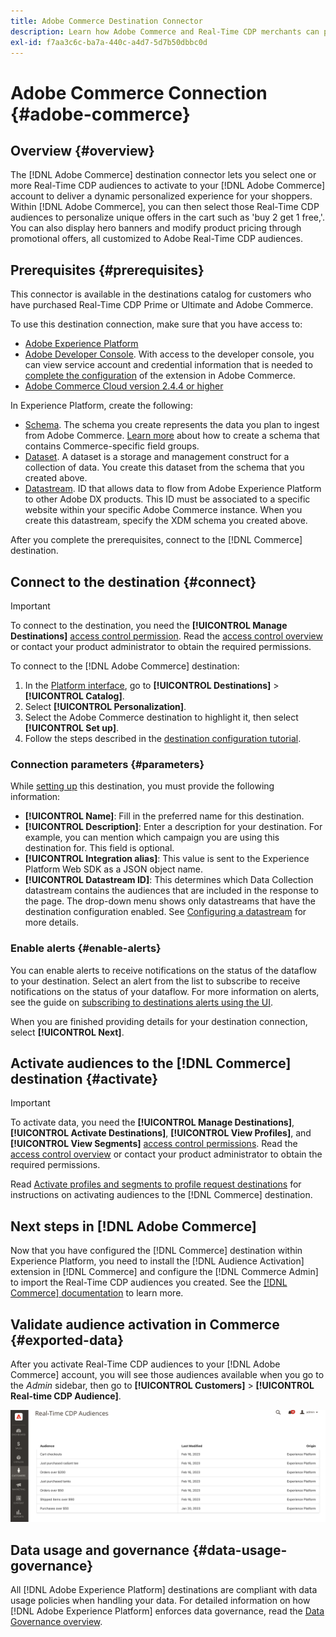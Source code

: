 ```yaml
---
title: Adobe Commerce Destination Connector
description: Learn how Adobe Commerce and Real-Time CDP merchants can personalize the shopping experience by delivering highly relevant site content and promotions, customized to customer audiences built and managed within Real-Time CDP.
exl-id: f7aa3c6c-ba7a-440c-a4d7-5d7b50dbbc0d
---
```

# Adobe Commerce Connection {#adobe-commerce}

## Overview {#overview}

The [!DNL Adobe Commerce] destination connector lets you select one or more Real-Time CDP audiences to activate to your [!DNL Adobe Commerce] account to deliver a dynamic personalized experience for your shoppers. Within [!DNL Adobe Commerce], you can then select those Real-Time CDP audiences to personalize unique offers in the cart such as 'buy 2 get 1 free,'. You can also display hero banners and modify product pricing through promotional offers, all customized to Adobe Real-Time CDP audiences.

## Prerequisites {#prerequisites}

This connector is available in the destinations catalog for customers who have purchased Real-Time CDP Prime or Ultimate and Adobe Commerce.

To use this destination connection, make sure that you have access to:

- [Adobe Experience Platform](https://experience.adobe.com/)
- [Adobe Developer Console](https://developer.adobe.com/developer-console/docs/guides/getting-started/). With access to the developer console, you can view service account and credential information that is needed to [complete the configuration](https://experienceleague.adobe.com/docs/commerce-admin/customers/customers-menu/audience-activation.html#configure-the-extension) of the extension in Adobe Commerce. 
- [Adobe Commerce Cloud version 2.4.4 or higher](https://business.adobe.com/products/magento/magento-commerce.html)

In Experience Platform, create the following:

- [Schema](../../../xdm/schema/composition.md). The schema you create represents the data you plan to ingest from Adobe Commerce. [Learn more](https://experienceleague.adobe.com/docs/commerce-merchant-services/experience-platform-connector/fundamentals/update-xdm.html) about how to create a schema that contains Commerce-specific field groups.
- [Dataset](../../../catalog/datasets/user-guide.md#create). A dataset is a storage and management construct for a collection of data. You create this dataset from the schema that you created above.
- [Datastream](../../../edge/datastreams/overview.md#create). ID that allows data to flow from Adobe Experience Platform to other Adobe DX products. This ID must be associated to a specific website within your specific Adobe Commerce instance. When you create this datastream, specify the XDM schema you created above.

After you complete the prerequisites, connect to the [!DNL Commerce] destination.

## Connect to the destination {#connect}

>[!IMPORTANT]
> 
>To connect to the destination, you need the **[!UICONTROL Manage Destinations]** [access control permission](/help/access-control/home.md#permissions). Read the [access control overview](/help/access-control/ui/overview.md) or contact your product administrator to obtain the required permissions.

To connect to the [!DNL Adobe Commerce] destination:

1. In the [Platform interface](https://experience.adobe.com/platform/), go to **[!UICONTROL Destinations]** > **[!UICONTROL Catalog]**.
1. Select **[!UICONTROL Personalization]**.
1. Select the Adobe Commerce destination to highlight it, then select **[!UICONTROL Set up]**.
1. Follow the steps described in the [destination configuration tutorial](../../ui/connect-destination.md).

### Connection parameters {#parameters}

While [setting up](../../ui/connect-destination.md) this destination, you must provide the following information:

-  **[!UICONTROL Name]**: Fill in the preferred name for this destination.
-  **[!UICONTROL Description]**: Enter a description for your destination. For example, you can mention which campaign you are using this destination for. This field is optional.
-  **[!UICONTROL Integration alias]**: This value is sent to the Experience Platform Web SDK as a JSON object name. 
-  **[!UICONTROL Datastream ID]**: This determines which Data Collection datastream contains the audiences that are included in the response to the page. The drop-down menu shows only datastreams that have the destination configuration enabled. See [Configuring a datastream](../../../edge/datastreams/overview.md) for more details.

### Enable alerts {#enable-alerts}

You can enable alerts to receive notifications on the status of the dataflow to your destination. Select an alert from the list to subscribe to receive notifications on the status of your dataflow. For more information on alerts, see the guide on [subscribing to destinations alerts using the UI](../../ui/alerts.md).

When you are finished providing details for your destination connection, select **[!UICONTROL Next]**.

## Activate audiences to the [!DNL Commerce] destination {#activate}

>[!IMPORTANT]
> 
>To activate data, you need the **[!UICONTROL Manage Destinations]**, **[!UICONTROL Activate Destinations]**, **[!UICONTROL View Profiles]**, and **[!UICONTROL View Segments]** [access control permissions](/help/access-control/home.md#permissions). Read the [access control overview](/help/access-control/ui/overview.md) or contact your product administrator to obtain the required permissions.

Read [Activate profiles and segments to profile request destinations](../../ui/activate-profile-request-destinations.md) for instructions on activating audiences to the [!DNL Commerce] destination.

## Next steps in [!DNL Adobe Commerce]

Now that you have configured the [!DNL Commerce] destination within Experience Platform, you need to install the [!DNL Audience Activation] extension in [!DNL Commerce] and configure the [!DNL Commerce Admin] to import the Real-Time CDP audiences you created. See the [[!DNL Commerce] documentation](https://experienceleague.adobe.com/docs/commerce-admin/customers/customers-menu/audience-activation.html) to learn more.

## Validate audience activation in Commerce {#exported-data}

After you activate Real-Time CDP audiences to your [!DNL Adobe Commerce] account, you will see those audiences available when you go to the _Admin_ sidebar, then go to **[!UICONTROL Customers]** > **[!UICONTROL Real-time CDP Audience]**.

![Real-Time CDP Audiences Dashboard](../../assets/catalog/personalization/adobe-commerce/audience-library.png)

## Data usage and governance {#data-usage-governance}

All [!DNL Adobe Experience Platform] destinations are compliant with data usage policies when handling your data. For detailed information on how [!DNL Adobe Experience Platform] enforces data governance, read the [Data Governance overview](/help/data-governance/home.md).
